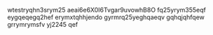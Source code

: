 wtestryqhn3srym25
aeai6e6X0I6Tvgar9uvowhB8O
fq25yrym355eqf
eygqeqegq2hef
erymxtqhhjendo
gyrmrq25yeghqaeqv
gqhqjqhfqew
grrymrymsfv
yj2245
qef
